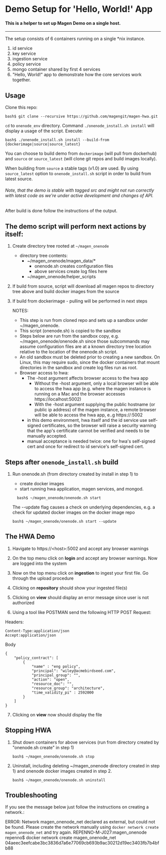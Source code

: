 # Demo Setup for 'Hello, World!' App

#### This is a helper to set up Magen Demo on a single host.
--------

The setup consists of 6 containers running on a single *nix instance.

   1. id service
   2. key service
   3. ingestion service
   4. policy service
   1. mongo container shared by first 4 services
   4. "Hello, World!" app to demonstrate how the core services work
   together.

## Usage

Clone this repo:

```
bash$ git clone --recursive https://github.com/magengit/magen-hwa.git
```

```cd``` to ```onenode_env``` directory. Command ```./onenode_install.sh install``` will display a usage of the script. Execute:

```
bash$ ./onenode_install.sh install --build-from {dockerimage|source|source_latest}
```

You can choose to build demo from ```dockerimage``` (will pull from dockerhub) and  ```source``` or ```source_latest``` (will clone git repos and build images locally).

When building from ```source``` a stable tags (v1.0) are used. By using ```source_latest``` option to ```onenode_install.sh``` script in order to build from latest source.
###### Note, that the demo is stable with tagged src and might not run correctly with latest code as we're under active development and changes of API.

After build is done follow the instructions of the output.

## The demo script will perform next actions by itself:

1. Create directory tree rooted at ```~/magen_onenode```
   - directory tree contents:
     - ~/magen_onenode/magen_data/*
       - onenode.sh creates configuration files
       - above services create log files here
     - ~/magen_onenode/helper_scripts
2. If build from source, script will download all magen repos to directory tree above and build docker images from the source
3. If build from dockerimage - pulling will be performed in next steps

   NOTES:
     - This step is run from cloned repo and sets up a sandbox under
       ~/magen_onenode.
     - This script (onenode.sh) is copied to the sandbox
     - Steps below are run from the sandbox copy, e.g.
             ~/magen_onenode/onenode.sh
       since those subcommands may assume configuration files are at a
       known directory tree location relative to the location of the
       onenode.sh script.
     - An old sandbox must be deleted prior to creating a new sandbox.
       On Linux, this may require sudo, since the docker containers that
       mount directories in the sandbox and create log files run as root.
     - Browser access to hwa:
       - The -host argument affects browser access to the hwa app
         - Without the -host argument, only a local browser will be able to
           access the hwa app (e.g. where the magen instance is running
           on a Mac and the browser accesses https://localhost:5002)
         - With the -host argument supplying the public hostname (or public
           ip address) of the magen instance, a remote browser will
           be able to access the hwa app, e..g  https://<host>:5002
       - in this demo environment, hwa itself and the id service use
         self-signed certificates, so the browser will raise a security
	 warning that the app's certificate cannot be verified and needs
	 to be manually accepted.
       - manual acceptance is needed twice: one for hwa's self-signed cert
         and once for redirect to id service's self-signed cert.

## Steps after ```onenode_install.sh``` build

1. Run onenode.sh (from directory created by install in step 1) to
   - create docker images
   - start running hwa application, magen services, and mongod.

    ```
      bash$ ~/magen_onenode/onenode.sh start
    ```
    The --update flag causes a check on underlying dependencies, e.g.
   a check for updated docker images on the docker image repo
    ```
    bash$ ~/magen_onenode/onenode.sh start --update
    ```
    
## The HWA Demo


1. Havigate to https://&lt;host&gt;:5002 and accept any browser warnings

2. On the top menu click on **login** and accept any browser warnings. Now are logged into the system

3. Now on the top menu click on **ingestion** to ingest your first file. Go through the upload procedure 

4. Clicking on **repository** should show your ingested file(s)

5. Clicking on **view** should display an error message since user is not authorized

6. Using a tool like POSTMAN send the following HTTP POST Request:

Headers:

```
Content-Type:application/json
Accept:application/json
```

Body

```
{
    "policy_contract": [
        {   
            "name" : "eng policy",
            "principal": "wiley@acmebirdseed.com",
            "principal_group": "",
            "action": "open",
            "resource_doc": "",
            "resource_group": "architecture",
            "time_validity_pi" : 2592000
        }
    ]
}
```

7. Clicking on **view** now should display the file 
 
## Stopping HWA 
    
1. Shut down containers for above services (run from
   directory created by "onenode.sh create" in step 1)
   ```
   bash$ ~/magen_onenode/onenode.sh stop
   ```
2. Uninstall, including deleting ~/magen_onenode directory created in step 1)
   and onenode docker images created in step 2.
   ```
   bash$ ~/magen_onenode/onenode.sh uninstall
   ```

## Troubleshooting

If you see the message below just follow the instructions on creating a network.:

ERROR: Network magen_onenode_net declared as external, but could not be found. Please create the network manually using `docker network create magen_onenode_net` and try again.
REPENNO-M-J027:magen_onenode repenno$ docker network create magen_onenode_net
04aeec3eefcabe3bc3836d7a6e77069cb693b9ac30212d19ec3403fb7b4bfb88
